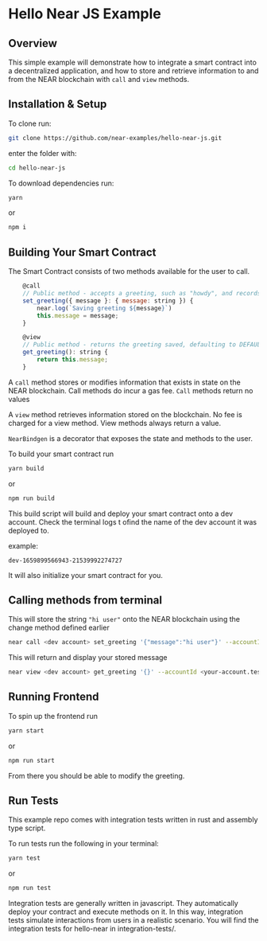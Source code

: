 # Hello Near JS Example

## Overview

This simple example will demonstrate how to integrate a smart contract into a decentralized application, and how to store and retrieve information to and from the NEAR blockchain with `call` and `view` methods.

## Installation & Setup

To clone run:

```bash
git clone https://github.com/near-examples/hello-near-js.git
```

enter the folder with:

```bash
cd hello-near-js
```

To download dependencies run:

```bash
yarn
```

or

```bash
npm i
```

## Building Your Smart Contract

The Smart Contract consists of two methods available for the user to call.

```javascript
    @call
    // Public method - accepts a greeting, such as "howdy", and records it
    set_greeting({ message }: { message: string }) {
        near.log(`Saving greeting ${message}`)
        this.message = message;
    }

    @view
    // Public method - returns the greeting saved, defaulting to DEFAULT_MESSAGE
    get_greeting(): string {
        return this.message;
    }

```

A `call` method stores or modifies information that exists in state on the NEAR blockchain. Call methods do incur a gas fee. `Call` methods return no values

A `view` method retrieves information stored on the blockchain. No fee is charged for a view method. View methods always return a value.

`NearBindgen` is a decorator that exposes the state and methods to the user.

To build your smart contract run

```bash
yarn build

```

or

```bash
npm run build
```

This build script will build and deploy your smart contract onto a dev account. Check the terminal logs t ofind the name of the dev account it was deployed to.

example:

```
dev-1659899566943-21539992274727
```

It will also initialize your smart contract for you.

## Calling methods from terminal

This will store the string `"hi user"` onto the NEAR blockchain using the change method defined earlier

```bash
near call <dev account> set_greeting '{"message":"hi user"}' --accountId <your-account-name.testnet>
```

This will return and display your stored message

```bash
near view <dev account> get_greeting '{}' --accountId <your-account.testnet>

```

## Running Frontend

To spin up the frontend run

```bash
yarn start
```

or

```bash
npm run start
```

From there you should be able to modify the greeting.

## Run Tests

This example repo comes with integration tests written in rust and assembly type script.

To run tests run the following in your terminal:

```bash
yarn test
```

or

```bash
npm run test
```

Integration tests are generally written in javascript. They automatically deploy your contract and execute methods on it. In this way, integration tests simulate interactions from users in a realistic scenario. You will find the integration tests for hello-near in integration-tests/.
